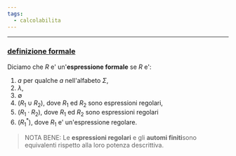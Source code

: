 ```yaml
---
tags:
  - calcolabilita
---
```

___
### <u>definizione formale</u>
Diciamo che $R$ e' un'**espressione formale** se $R$ e':
1. $a$ per qualche $a$ nell'alfabeto $\Sigma$,
2. $\lambda$,
3. $\emptyset$
4. $(R_1\cup R_2)$, dove $R_1$ ed $R_2$ sono espressioni regolari,
5. $(R_1 \cdot R_2)$, dove $R_1$ ed $R_2$ sono espressioni regolari
6. $(R_1^*)$, dove $R_1$ e' un'espressione regolare.

> NOTA BENE:
> Le **espressioni regolari** e gli **automi finiti**sono equivalenti rispetto alla loro potenza descrittiva.